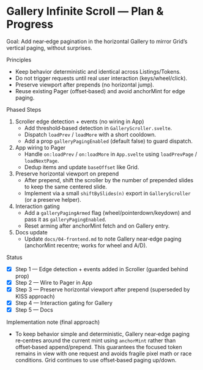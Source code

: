 # Gallery Infinite Scroll — Plan & Progress

Goal: Add near‑edge pagination in the horizontal Gallery to mirror Grid’s vertical paging, without surprises.

Principles
- Keep behavior deterministic and identical across Listings/Tokens.
- Do not trigger requests until real user interaction (keys/wheel/click).
- Preserve viewport after prepends (no horizontal jump).
- Reuse existing Pager (offset‑based) and avoid anchorMint for edge paging.

Phased Steps
1) Scroller edge detection + events (no wiring in App)
   - Add threshold‑based detection in `GalleryScroller.svelte`.
   - Dispatch `loadPrev` / `loadMore` with a short cooldown.
   - Add a prop `galleryPagingEnabled` (default false) to guard dispatch.
2) App wiring to Pager
   - Handle `on:loadPrev` / `on:loadMore` in `App.svelte` using `loadPrevPage` / `loadNextPage`.
   - Dedup items and update `baseOffset` like Grid.
3) Preserve horizontal viewport on prepend
   - After prepend, shift the scroller by the number of prepended slides to keep the same centered slide.
   - Implement via a small `shiftBySlides(n)` export in `GalleryScroller` (or a preserve helper).
4) Interaction gating
   - Add a `galleryPagingArmed` flag (wheel/pointerdown/keydown) and pass it as `galleryPagingEnabled`.
   - Reset arming after anchorMint fetch and on Gallery entry.
5) Docs update
   - Update `docs/04-frontend.md` to note Gallery near‑edge paging (anchorMint recentre; works for wheel and A/D).

Status
- [x] Step 1 — Edge detection + events added in Scroller (guarded behind prop)
- [x] Step 2 — Wire to Pager in App
- [x] Step 3 — Preserve horizontal viewport after prepend (superseded by KISS approach)
- [x] Step 4 — Interaction gating for Gallery
- [x] Step 5 — Docs

Implementation note (final approach)
- To keep behavior simple and deterministic, Gallery near‑edge paging re‑centres around the current mint using `anchorMint` rather than offset‑based append/prepend. This guarantees the focused token remains in view with one request and avoids fragile pixel math or race conditions. Grid continues to use offset‑based paging up/down.
